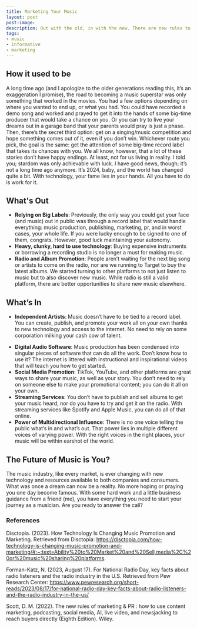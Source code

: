 ```yaml
---
title: Marketing Your Music
layout: post
post-image: 
description: Out with the old, in with the new. There are new rules to marketing in the music industry, and it's all about you. 
tags:
- music
- informative
- marketing
---
```

## How it used to be
A long time ago (and I apologize to the older generations reading this, it’s an exaggeration I promise), the road to becoming a music superstar was only something that worked in the movies. You had a few options depending on where you wanted to end up, or what you had. You could have recorded a demo song and worked and prayed to get it into the hands of some big-time producer that would take a chance on you. Or you can try to live your dreams out in a garage band that your parents would pray is just a phase. Then, there’s the secret third option: get on a singing/music competition and hope something comes out of it, even if you don’t win. Whichever route you pick, the goal is the same: get the attention of some big-time record label that takes its chances with you. We all know, however, that a lot of these stories don’t have happy endings. At least, not for us living in reality. I told you; stardom was only achievable with luck. I have good news, though; it’s not a long time ago anymore. It’s 2024, baby, and the world has changed quite a bit. With technology, your fame lies in your hands. All you have to do is work for it.

## What's Out
* **Relying on Big Labels**: Previously, the only way you could get your face (and music) out in public was through a record label that would handle everything: music production, publishing, marketing, pr, and in worst cases, your whole life. If you were lucky enough to be signed to one of them, congrats. However, good luck maintaining your autonomy.
* **Heavy, clunky, hard to use technology**: Buying expensive instruments or borrowing a recording studio is no longer a must for making music. 
* **Radio and Album Promotion**: People aren’t waiting for the next big song or artists to come on the radio, nor are we running to Target to buy the latest albums. We started turning to other platforms to not just listen to music but to also discover new music. While radio is still a valid platform, there are better opportunities to share new music elsewhere.

## What’s In
*	**Independent Artists**: Music doesn’t have to be tied to a record label. You can create, publish, and promote your work all on your own thanks to new technology and access to the internet. No need to rely on some corporation milking your cash cow of talent. 
-	**Digital Audio Software**: Music production has been condensed into singular pieces of software that can do all the work. Don’t know how to use it? The internet is littered with instructional and inspirational videos that will teach you how to get started. 
-	**Social Media Promotion**: TikTok, YouTube, and other platforms are great ways to share your music, as well as your story. You don’t need to rely on someone else to make your promotional content; you can do it all on your own. 
-	**Streaming Services**: You don’t have to publish and sell albums to get your music heard, nor do you have to try and get it on the radio. With streaming services like Spotify and Apple Music, you can do all of that online.
-	**Power of Multidirectional Influence**: There is no one voice telling the public what’s in and what’s out. That power lies in multiple different voices of varying power. With the right voices in the right places, your music will be within earshot of the world.

## The Future of Music is You?
The music industry, like every market, is ever changing with new technology and resources available to both companies and consumers. What was once a dream can now be a reality. No more hoping or praying you one day become famous. With some hard work and a little business guidance from a friend (me), you have everything you need to start your journey as a musician. Are you ready to answer the call?

### References
Disctopia. (2023). How Technology Is Changing Music Promotion and Marketing. Retrieved from     Disctopia: https://disctopia.com/how-technology-is-changing-music-promotion-and-marketing/#:~:text=Ability%20to%20Market%20and%20Sell,media%2C%20or%20music%20sharing%20platforms.

Forman-Katz, N. (2023, August 17). For National Radio Day, key facts about radio listeners and the radio industry in the U.S. Retrieved from Pew Research Center: https://www.pewresearch.org/short-reads/2023/08/17/for-national-radio-day-key-facts-about-radio-listeners-and-the-radio-industry-in-the-us/

Scott, D. M. (2022). The new rules of marketing & PR : how to use content marketing, podcasting, social media, AI, live video, and newsjacking to reach buyers directly (Eighth Edition). Wiley.